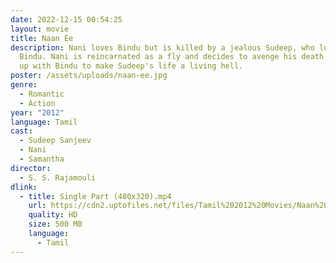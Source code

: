 ```yaml
---
date: 2022-12-15 00:54:25
layout: movie
title: Naan Ee
description: Nani loves Bindu but is killed by a jealous Sudeep, who lusts after
  Bindu. Nani is reincarnated as a fly and decides to avenge his death. He teams
  up with Bindu to make Sudeep's life a living hell.
poster: /assets/uploads/naan-ee.jpg
genre:
  - Romantic
  - Action
year: "2012"
language: Tamil
cast:
  - Sudeep Sanjeev
  - Nani
  - Samantha
director:
  - S. S. Rajamouli
dlink:
  - title: Single Part (480x320).mp4
    url: https://cdn2.uptofiles.net/files/Tamil%202012%20Movies/Naan%20Ee%20(2012)/Mp4%20HD%20(Single%20Part)%20-%20(480x320)/Naan%20Ee%20(2012)%20Single%20Part%20(480x320).mp4
    quality: HD
    size: 500 MB
    language:
      - Tamil
---
```


